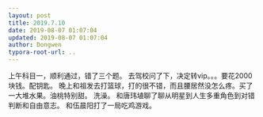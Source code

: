 ```yaml
---
layout: post
title: 2019.7.10
date: 2019-08-07 01:07:04
updated: 2019-08-07 01:07:04
author: Dongwen
typora-root-url: ..
---
```




上午科目一，顺利通过，错了三个题。
去驾校问了下，决定转vip。。。要花2000块钱。配钥匙。
晚上和祖发去打篮球，打的很不错，而且腰居然没怎么疼。买了一大堆水果。油桃特别甜。
洗澡。
和唐玮埴聊了聊从明星到人生多重角色到对错判断和自由意志。
和伍晨阳打了一局吃鸡游戏。